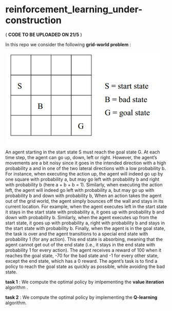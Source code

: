 # reinforcement_learning_under-construction

( **CODE TO BE UPLOADED ON 21/5** )

In this repo we consider the following **grid-world problem** :

![](grid.png)

An agent starting in the start state S must reach the goal state G. At each time step, the agent can go up, down,
left or right. However, the agent’s movements are a bit noisy since it goes in the intended direction with a high
probability a and in one of the two lateral directions with a low probability b. For instance, when executing the action
up, the agent will indeed go up by one square with probability a, but may go left with probability b and right with
probability b (here a + b + b = 1). Similarly, when executing the action left, the agent will indeed go left with
probability a, but may go up with probability b and down with probability b, When an action takes the agent out of
the grid world, the agent simply bounces off the wall and stays in its current location. For example, when the agent
executes left in the start state it stays in the start state with probability a, it goes up with probability b and down
with probability b. Similarly, when the agent executes up from the start state, it goes up with probability a, right with
probability b and stays in the start state with probability b. Finally, when the agent is in the goal state, the task is over
and the agent transitions to a special end state with probability 1 (for any action). This end state is absorbing, meaning
that the agent cannot get out of the end state (i.e., it stays in the end state with probability 1 for every action).
The agent receives a reward of 100 when it reaches the goal state, -70 for the bad state and -1 for every other state,
except the end state, which has a 0 reward. The agent’s task is to find a policy to reach the goal state as quickly as
possible, while avoiding the bad state.

**task 1** : We compute the optimal policy by imlpementing the **value iteration** algorithm .

**task 2** : We compute the optimal policy by implementing the **Q-learning** algorithm.
